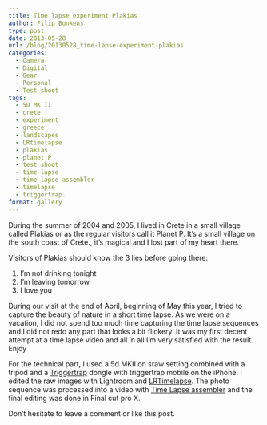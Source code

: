 ```yaml
---
title: Time lapse experiment Plakias
author: Filip Bunkens
type: post
date: 2013-05-28
url: /blog/20130528_time-lapse-experiment-plakias
categories:
  - Camera
  - Digital
  - Gear
  - Personal
  - Test shoot
tags:
  - 5D MK II
  - crete
  - experiment
  - greece
  - landscapes
  - LRtimelapse
  - plakias
  - planet P
  - test shoot
  - time lapse
  - time lapse assembler
  - timelapse
  - triggertrap.
format: gallery
---
```

During the summer of 2004 and 2005, I lived in Crete in a small village called Plakias or as the regular visitors call it Planet P. It&#8217;s a small village on the south coast of Crete., it&#8217;s magical and I lost part of my heart there.

Visitors of Plakias should know the 3 lies before going there:

  1. I&#8217;m not drinking tonight
  2. I&#8217;m leaving tomorrow
  3. I love you

During our visit at the end of April, beginning of May this year, I tried to capture the beauty of nature in a short time lapse. As we were on a vacation, I did not spend too much time capturing the time lapse sequences and I did not redo any part that looks a bit flickery. It was my first decent attempt at a time lapse video and all in all I&#8217;m very satisfied with the result. Enjoy

For the technical part, I used a 5d MKII on sraw setting combined with a tripod and a <a href="http://www.triggertrap.com" rel="none" title="Triggertrap, creative ways of triggering your camera">Triggertrap</a> dongle with triggertrap mobile on the iPhone. I edited the raw images with Lightroom and <a href="http://lrtimelapse.com" title="LRTimelapse | advanced Time Lapse photography made easy" rel="none">LRTimelapse</a>. The photo sequence was processed into a video with <a href="http://www.dayofthenewdan.com/projects/time-lapse-assembler-1/" title="Time Lapse assembler | Day of the new dan" rel="none">Time Lapse assembler</a> and the final editing was done in Final cut pro X.

Don&#8217;t hesitate to leave a comment or like this post.